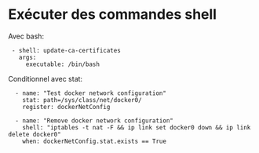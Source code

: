 # Exécuter des commandes shell
  
Avec bash:
    
     - shell: update-ca-certificates
       args:
         executable: /bin/bash

Conditionnel avec stat: 
    
      - name: "Test docker network configuration"
        stat: path=/sys/class/net/docker0/
        register: dockerNetConfig
    
      - name: "Remove docker network configuration"
        shell: "iptables -t nat -F && ip link set docker0 down && ip link delete docker0"
        when: dockerNetConfig.stat.exists == True         